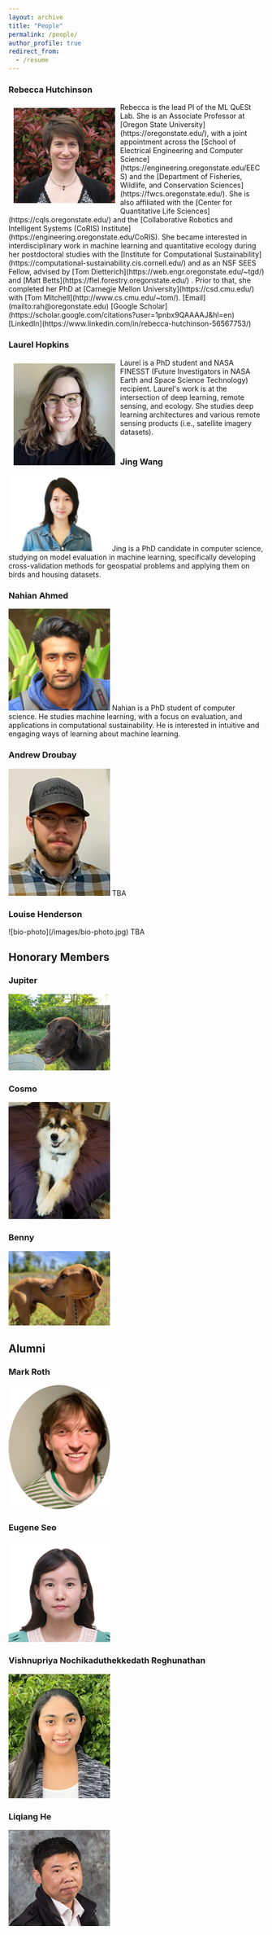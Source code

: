 ```yaml
---
layout: archive
title: "People"
permalink: /people/
author_profile: true
redirect_from:
  - /resume
---
```

  
### Rebecca Hutchinson
<div style="text-align: left">
<img style="float: left; padding: 10px 10px 10px 10px;" src="../images/profiles/HutchinsonPhoto.jpg" width=200>
Rebecca is the lead PI of the ML QuESt Lab. 
She is an Associate Professor at [Oregon State University](https://oregonstate.edu/), with a joint appointment across the [School of Electrical Engineering and Computer Science](https://engineering.oregonstate.edu/EECS) and the [Department of Fisheries, Wildlife, and Conservation Sciences](https://fwcs.oregonstate.edu/). 
She is also affiliated with the [Center for Quantitative Life Sciences](https://cqls.oregonstate.edu/) and the [Collaborative Robotics and Intelligent Systems (CoRIS) Institute](https://engineering.oregonstate.edu/CoRIS). 
She became interested in interdisciplinary work in machine learning and quantitative ecology during her postdoctoral studies with the [Institute for Computational Sustainability](https://computational-sustainability.cis.cornell.edu/) and as an NSF SEES Fellow, advised by [Tom Dietterich](https://web.engr.oregonstate.edu/~tgd/) and [Matt Betts](https://flel.forestry.oregonstate.edu/) . 
Prior to that, she completed her PhD at [Carnegie Mellon University](https://csd.cmu.edu/) with [Tom Mitchell](http://www.cs.cmu.edu/~tom/).
[Email](mailto:rah@oregonstate.edu) [Google Scholar](https://scholar.google.com/citations?user=1pnbx9QAAAAJ&hl=en) [LinkedIn](https://www.linkedin.com/in/rebecca-hutchinson-56567753/) 
</div>
  
### Laurel Hopkins
<div style="text-align: left">
<img style="float: left; padding: 10px 10px 10px 10px;" src="../images/profiles/laurel.png" width="200">
Laurel is a PhD student and NASA FINESST (Future Investigators in NASA Earth and Space Science Technology) recipient. Laurel's work is at the intersection of deep learning, remote sensing, and ecology. She studies deep learning architectures and various remote sensing products (i.e., satellite imagery datasets).
</div>
<br>

### Jing Wang
<div style="text-align: left">
<img src="../images/profiles/wangjing.jpg" width="200">
Jing is a PhD candidate in computer science, studying on model evaluation in machine learning, specifically developing cross-validation methods for geospatial problems and applying them on birds and housing datasets.
</div>



### Nahian Ahmed
<div style="text-align: left">
<img src="../images/profiles/nahian.jpeg" width="200">
Nahian is a PhD student of computer science. He studies machine learning, with a focus on evaluation, and applications in computational sustainability. He is interested in intuitive and engaging ways of learning about machine learning.
</div>

### Andrew Droubay
<div style="text-align: left">
<img src="../images/profiles/andrew.png" width="200">
TBA
</div>

### Louise Henderson
<div style="text-align: left">
![bio-photo](/images/bio-photo.jpg)
TBA
</div>


## Honorary Members
### Jupiter
<img src="../images/profiles/jupiter.png" width="200">

### Cosmo
<img src="../images/profiles/Cosmo.jpg" width="200">

### Benny
<img src="../images/profiles/Benny.jpg" width="200">


## Alumni

### Mark Roth
<img src="../images/profiles/MR.png" width="200">

### Eugene Seo
<img src="../images/profiles/ES.png" width="200">

### Vishnupriya Nochikaduthekkedath Reghunathan
<img src="../images/profiles/VNR.png" width="200">

### Liqiang He
<img src="../images/profiles/LHe.png" width="200">


